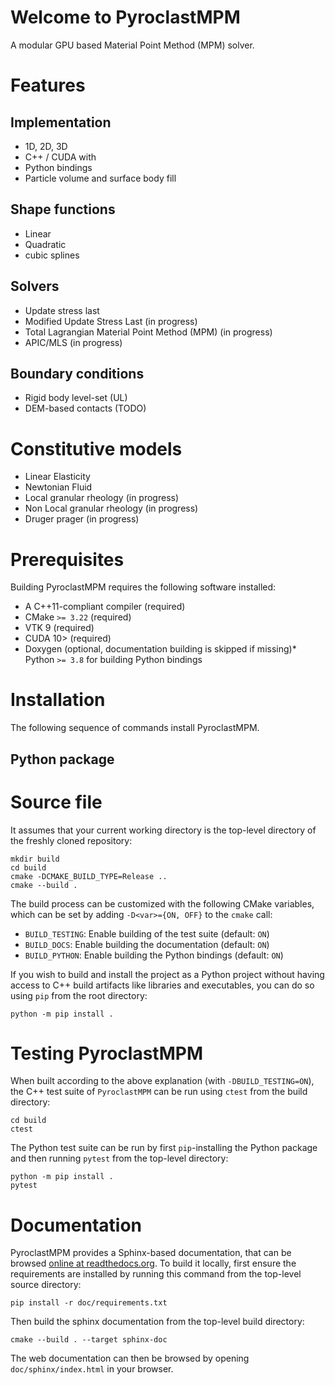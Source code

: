 # Welcome to PyroclastMPM

A modular GPU based Material Point Method (MPM) solver.


<!-- [![PyPI Release](https://img.shields.io/pypi/v/pyroclastmpm.svg)](https://pypi.org/project/pyroclastmpm) -->
<!-- [![Documentation Status](https://readthedocs.org/projects/None/badge/)](https://None.readthedocs.io/) -->


# Features

## Implementation
* 1D, 2D, 3D
* C++ / CUDA with
* Python bindings
* Particle volume and surface body fill

## Shape functions
* Linear
* Quadratic
* cubic splines

## Solvers
* Update stress last
* Modified Update Stress Last (in progress)
* Total Lagrangian Material Point Method (MPM) (in progress)
* APIC/MLS (in progress)

## Boundary conditions
* Rigid body level-set (UL)
* DEM-based contacts (TODO)

# Constitutive models
* Linear Elasticity 
* Newtonian Fluid
* Local granular rheology  (in progress)
* Non Local granular rheology  (in progress)
* Druger prager  (in progress)

# Prerequisites

Building PyroclastMPM requires the following software installed:

* A C++11-compliant compiler (required)
* CMake `>= 3.22` (required)
* VTK 9 (required)
* CUDA 10> (required)
* Doxygen (optional, documentation building is skipped if missing)* Python `>= 3.8` for building Python bindings
 
# Installation

The following sequence of commands install PyroclastMPM.
## Python package


# Source file


It assumes that your current working directory is the top-level directory
of the freshly cloned repository:

```
mkdir build
cd build
cmake -DCMAKE_BUILD_TYPE=Release ..
cmake --build .
```

The build process can be customized with the following CMake variables,
which can be set by adding `-D<var>={ON, OFF}` to the `cmake` call:

* `BUILD_TESTING`: Enable building of the test suite (default: `ON`)
* `BUILD_DOCS`: Enable building the documentation (default: `ON`)
* `BUILD_PYTHON`: Enable building the Python bindings (default: `ON`)


If you wish to build and install the project as a Python project without
having access to C++ build artifacts like libraries and executables, you
can do so using `pip` from the root directory:

```
python -m pip install .
```

# Testing PyroclastMPM

When built according to the above explanation (with `-DBUILD_TESTING=ON`),
the C++ test suite of `PyroclastMPM` can be run using
`ctest` from the build directory:

```
cd build
ctest
```

The Python test suite can be run by first `pip`-installing the Python package
and then running `pytest` from the top-level directory:

```
python -m pip install .
pytest
```

# Documentation

PyroclastMPM provides a Sphinx-based documentation, that can
be browsed [online at readthedocs.org](https://pyroclastmpm.readthedocs.io).
To build it locally, first ensure the requirements are installed by running this command from the top-level source directory:

```
pip install -r doc/requirements.txt
```

Then build the sphinx documentation from the top-level build directory:

```
cmake --build . --target sphinx-doc
```

The web documentation can then be browsed by opening `doc/sphinx/index.html` in your browser.
